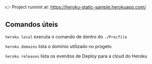 

👉 Project runnint at: https://heroku-static-sample.herokuapp.com/

## Comandos úteis

`heroku local` executa o comando de dentro do `./Procfile`

`heroku domains` lista o domínio utilizado no progeto

`heroku releases` lista os evendos de Deploy para a cloud do Heroku